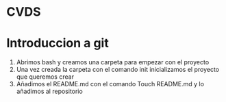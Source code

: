 # CVDS
# Introduccion a git
1. Abrimos bash y creamos una carpeta para empezar con el proyecto 
2. Una vez creada la carpeta con el comando init inicializamos el proyecto que queremos crear
3. Añadimos el README.md con el comando Touch README.md y lo añadimos al repositorio 

